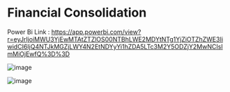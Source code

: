 # Financial Consolidation

Power Bi Link : https://app.powerbi.com/view?r=eyJrIjoiMWU3YjEwMTAtZTZlOS00NTBhLWE2MDYtNTg1YjZiOTZhZWE3IiwidCI6IjQ4NTJkMGZjLWY4N2EtNDYyYi1hZDA5LTc3M2Y5ODZjY2MwNCIsImMiOjEwfQ%3D%3D

![image](https://user-images.githubusercontent.com/902578/125205034-e5518580-e29d-11eb-8a81-68f0c349785d.png)

![image](https://user-images.githubusercontent.com/902578/125205064-074b0800-e29e-11eb-8f5e-266ff3fde7f1.png)
